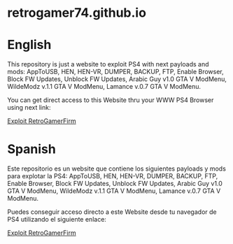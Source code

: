# retrogamer74.github.io

English
=======

This repository is just a website to exploit PS4 with next payloads and mods: AppToUSB, HEN, HEN-VR, DUMPER, BACKUP, FTP, Enable Browser, Block FW Updates, Unblock FW Updates, Arabic Guy v1.0 GTA V ModMenu, WildeModz v.1.1 GTA V ModMenu, Lamance v.0.7 GTA V ModMenu.

You can get direct access to this Website thru your WWW PS4 Browser using next link:

<a href="https://retrogamer74.github.io">Exploit RetroGamerFirm</a>

Spanish
=======

Este repositorio es un website que contiene los siguientes payloads y mods para explotar la PS4: AppToUSB, HEN, HEN-VR, DUMPER, BACKUP, FTP, Enable Browser, Block FW Updates, Unblock FW Updates, Arabic Guy v1.0 GTA V ModMenu, WildeModz v.1.1 GTA V ModMenu, Lamance v.0.7 GTA V ModMenu.

Puedes conseguir acceso directo a este Website desde tu navegador de PS4 utilizando el siguiente enlace:

<a href="https://retrogamer74.github.io">Exploit RetroGamerFirm</a>

